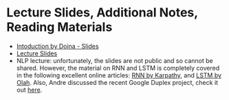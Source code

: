 # Lecture Slides, Additional Notes, Reading Materials

 - [Intoduction by Doina - Slides](https://github.com/ai4socialgood/resources/blob/master/lectures/ai4good-intro.pptx)
 - [Lecture Slides](https://github.com/ai4socialgood/resources/blob/master/lectures/ai4good%20material%202018.pdf)
 - NLP lecture: unfortunately, the slides are not public and so cannot be shared. However, the material on RNN and LSTM is completely covered in the following excellent online articles: [RNN by Karpathy](http://karpathy.github.io/2015/05/21/rnn-effectiveness/), and [LSTM by Olah](http://colah.github.io/posts/2015-08-Understanding-LSTMs/). Also, Andre discussed the recent Google Duplex project, check it out [here](https://ai.googleblog.com/2018/05/duplex-ai-system-for-natural-conversation.html).
